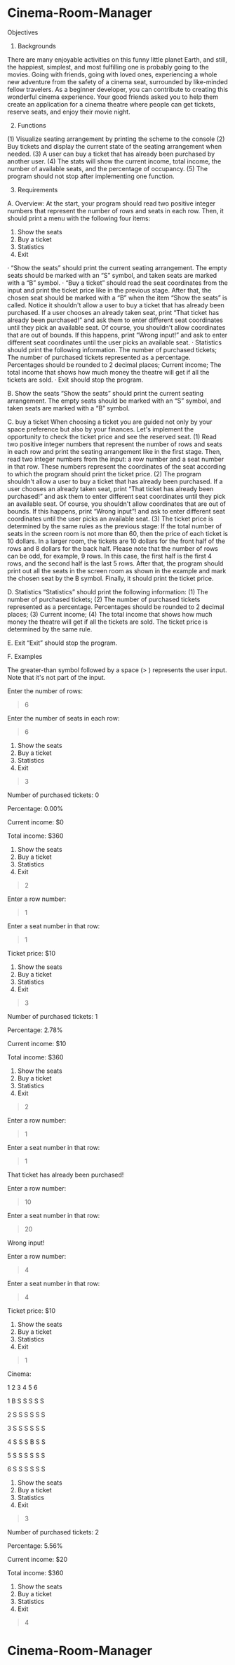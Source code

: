 # Cinema-Room-Manager
Objectives

1. Backgrounds

There are many enjoyable activities on this funny little planet Earth, and still, the happiest, simplest, and most fulfilling one is probably going to the movies. Going with friends, going with loved ones, experiencing a whole new adventure from the safety of a cinema seat, surrounded by like-minded fellow travelers.
As a beginner developer, you can contribute to creating this wonderful cinema experience. Your good friends asked you to help them create an application for a cinema theatre where people can get tickets, reserve seats, and enjoy their movie night.

2. Functions

(1) Visualize seating arrangement by printing the scheme to the console
(2) Buy tickets and display the current state of the seating arrangement when needed.
(3) A user can buy a ticket that has already been purchased by another user.
(4) The stats will show the current income, total income, the number of available seats, and the percentage of occupancy.
(5) The program should not stop after implementing one function.

3. Requirements

A. Overview:
At the start, your program should read two positive integer numbers that represent the number of rows and seats in each row. Then, it should print a menu with the following four items:

1. Show the seats
2. Buy a ticket
3. Statistics
0. Exit

· “Show the seats” should print the current seating arrangement. The empty seats should be marked with an “S” symbol, and taken seats are marked with a “B” symbol.
· “Buy a ticket” should read the seat coordinates from the input and print the ticket price like in the previous stage. After that, the chosen seat should be marked with a “B” when the item “Show the seats” is called. Notice it shouldn't allow a user to buy a ticket that has already been purchased.
If a user chooses an already taken seat, print “That ticket has already been purchased!” and ask them to enter different seat coordinates until they pick an available seat. Of course, you shouldn't allow coordinates that are out of bounds. If this happens, print “Wrong input!” and ask to enter different seat coordinates until the user picks an available seat.
· Statistics should print the following information.
The number of purchased tickets;
The number of purchased tickets represented as a percentage. Percentages should be rounded to 2 decimal places;
Current income;
The total income that shows how much money the theatre will get if all the tickets are sold.
· Exit should stop the program.

B. Show the seats
“Show the seats” should print the current seating arrangement. The empty seats should be marked with an “S” symbol, and taken seats are marked with a “B” symbol.

C. buy a ticket
When choosing a ticket you are guided not only by your space preference but also by your finances. Let's implement the opportunity to check the ticket price and see the reserved seat.
(1) Read two positive integer numbers that represent the number of rows and seats in each row and print the seating arrangement like in the first stage. Then, read two integer numbers from the input: a row number and a seat number in that row. These numbers represent the coordinates of the seat according to which the program should print the ticket price.
(2) The program shouldn't allow a user to buy a ticket that has already been purchased. If a user chooses an already taken seat, print “That ticket has already been purchased!” and ask them to enter different seat coordinates until they pick an available seat. Of course, you shouldn't allow coordinates that are out of bounds. If this happens, print “Wrong input”! and ask to enter different seat coordinates until the user picks an available seat.
(3) The ticket price is determined by the same rules as the previous stage:
If the total number of seats in the screen room is not more than 60, then the price of each ticket is 10 dollars.
In a larger room, the tickets are 10 dollars for the front half of the rows and 8 dollars for the back half. Please note that the number of rows can be odd, for example, 9 rows. In this case, the first half is the first 4 rows, and the second half is the last 5 rows.
After that, the program should print out all the seats in the screen room as shown in the example and mark the chosen seat by the B symbol. Finally, it should print the ticket price.

D. Statistics
“Statistics” should print the following information:
(1) The number of purchased tickets;
(2) The number of purchased tickets represented as a percentage. Percentages should be rounded to 2 decimal places;
(3) Current income;
(4) The total income that shows how much money the theatre will get if all the tickets are sold. The ticket price is determined by the same rule.

E. Exit
“Exit” should stop the program.

F. Examples

The greater-than symbol followed by a space (> ) represents the user input. Note that it's not part of the input.

Enter the number of rows:

> 6

Enter the number of seats in each row:

> 6

1. Show the seats
2. Buy a ticket
3. Statistics
0. Exit
> 3

Number of purchased tickets: 0

Percentage: 0.00%

Current income: $0

Total income: $360

1. Show the seats
2. Buy a ticket
3. Statistics
0. Exit
> 2

Enter a row number:

> 1

Enter a seat number in that row:

> 1

Ticket price: $10

1. Show the seats
2. Buy a ticket
3. Statistics
0. Exit
> 3

Number of purchased tickets: 1

Percentage: 2.78%

Current income: $10

Total income: $360

1. Show the seats
2. Buy a ticket
3. Statistics
0. Exit
> 2

Enter a row number:

> 1

Enter a seat number in that row:

> 1

That ticket has already been purchased!

Enter a row number:

> 10

Enter a seat number in that row:

> 20

Wrong input!

Enter a row number:

> 4

Enter a seat number in that row:

> 4

Ticket price: $10

1. Show the seats
2. Buy a ticket
3. Statistics
0. Exit
> 1

Cinema:

  1 2 3 4 5 6

1 B S S S S S

2 S S S S S S

3 S S S S S S

4 S S S B S S

5 S S S S S S

6 S S S S S S

1. Show the seats
2. Buy a ticket
3. Statistics
4. Exit
> 3

Number of purchased tickets: 2

Percentage: 5.56%

Current income: $20

Total income: $360

1. Show the seats
2. Buy a ticket
3. Statistics
0. Exit
> 4
# Cinema-Room-Manager